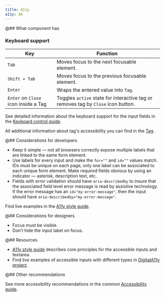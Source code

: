 ```yaml
---
title: A11y
a11y: AA
---
```


@## What component has

### Keyboard support

| Key                                  | Function                                                                          |
| ------------------------------------ | --------------------------------------------------------------------------------- |
| `Tab`                                | Moves focus to the next focusable element.                                        |
| `Shift + Tab`                        | Moves focus to the previous focusable element.                                    |
| `Enter`                              | Wraps the entered value into `Tag`.                                               |
| `Enter` on `Close` icon inside a Tag | Toggles `active` state for interactive tag or removes tag by `Close` icon button. |

See detailed information about the keyboard support for the input fields in the [Keyboard control guide](/core-principles/a11y/a11y-keyboard/#input_i_textarea).

All additional information about tag's accessibility you can find in the [Tag](/components/tag/tag-a11y/).

@## Considerations for developers

- Keep it simple — not all browsers correctly expose multiple labels that are linked to the same form element.
- Use labels for every input and make the `for=""` and `id=""` values match. IDs must be unique on each page, only one label can be associated to each unique form element. Make required fields obvious by using an indicator — asterisk, description text, etc.
- Fields with error validation should have `aria-describedby` to insure that the associated field level error message is read by assistive technology. If the error message has an `id="my-error-message"`, then the input should have `aria-describedby="my-error-message"`.

Find live examples in the [A11y style guide](https://a11y-style-guide.com/style-guide/section-forms.html#kssref-forms-text-fields).

@## Considerations for designers

- Focus must be visible.
- Don’t hide the input label on focus.

@## Resources

- [A11y style guide](https://a11y-style-guide.com/style-guide/section-forms.html#kssref-forms-text-fields) describes core principles for the accessible inputs and textarea.
- Find live examples of accessible inputs with different types in [DigitalA11y project](https://www.digitala11y.com/demos/accessibility-of-html-input-types-examples/).

@## Other recommendations

See more accessibility recommendations in the common [Accessibility guide](/core-principles/a11y/).
